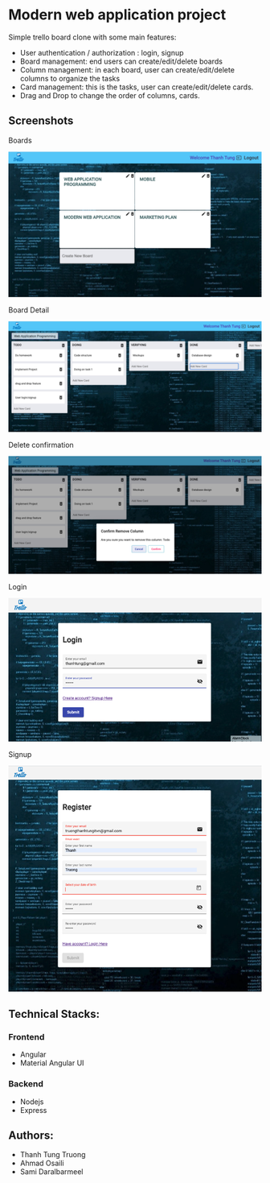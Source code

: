 # Modern web application project

Simple trello board clone with some main features:

- User authentication / authorization : login, signup
- Board management: end users can create/edit/delete boards
- Column management: in each board, user can create/edit/delete columns to organize the tasks
- Card management: this is the tasks, user can create/edit/delete cards.
- Drag and Drop to change the order of columns, cards.
  
## Screenshots

Boards

![boards](/screenshots/boards.jpg)

Board Detail

![board detail](/screenshots/board_detail.jpg)

Delete confirmation

![delete confirmation](/screenshots/delete_confirm.jpg)

Login

![login](/screenshots/login.jpg)

Signup

![Signup](/screenshots/signup.png)


## Technical Stacks:

### Frontend
- Angular
- Material Angular UI

### Backend
- Nodejs
- Express
## Authors:
- Thanh Tung Truong
- Ahmad Osaili
- Sami Daralbarmeel

